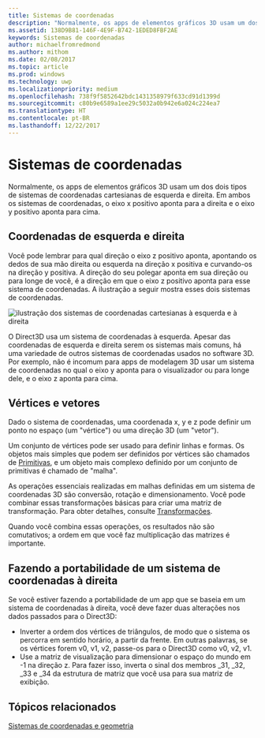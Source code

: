```yaml
---
title: Sistemas de coordenadas
description: "Normalmente, os apps de elementos gráficos 3D usam um dos dois tipos de sistemas de coordenadas cartesianas de esquerda e direita. Em ambos os sistemas de coordenadas, o eixo x positivo aponta para a direita e o eixo y positivo aponta para cima."
ms.assetid: 138D9B81-146F-4E9F-B742-1EDED8FBF2AE
keywords: Sistemas de coordenadas
author: michaelfromredmond
ms.author: mithom
ms.date: 02/08/2017
ms.topic: article
ms.prod: windows
ms.technology: uwp
ms.localizationpriority: medium
ms.openlocfilehash: 738f9f5852642bdc1431358979f633cd91d1399d
ms.sourcegitcommit: c80b9e6589a1ee29c5032a0b942e6a024c224ea7
ms.translationtype: HT
ms.contentlocale: pt-BR
ms.lasthandoff: 12/22/2017
---
```

# <a name="coordinate-systems"></a>Sistemas de coordenadas


Normalmente, os apps de elementos gráficos 3D usam um dos dois tipos de sistemas de coordenadas cartesianas de esquerda e direita. Em ambos os sistemas de coordenadas, o eixo x positivo aponta para a direita e o eixo y positivo aponta para cima.

## <a name="span-idleftandrighthandedcoordinatesspanspan-idleftandrighthandedcoordinatesspanspan-idleftandrighthandedcoordinatesspanleft-and-right-handed-coordinates"></a><span id="Left_and_right_handed_coordinates"></span><span id="left_and_right_handed_coordinates"></span><span id="LEFT_AND_RIGHT_HANDED_COORDINATES"></span>Coordenadas de esquerda e direita


Você pode lembrar para qual direção o eixo z positivo aponta, apontando os dedos de sua mão direita ou esquerda na direção x positiva e curvando-os na direção y positiva. A direção do seu polegar aponta em sua direção ou para longe de você, é a direção em que o eixo z positivo aponta para esse sistema de coordenadas. A ilustração a seguir mostra esses dois sistemas de coordenadas.

![ilustração dos sistemas de coordenadas cartesianas à esquerda e à direita](images/leftrght.png)

O Direct3D usa um sistema de coordenadas à esquerda. Apesar das coordenadas de esquerda e direita serem os sistemas mais comuns, há uma variedade de outros sistemas de coordenadas usados no software 3D. Por exemplo, não é incomum para apps de modelagem 3D usar um sistema de coordenadas no qual o eixo y aponta para o visualizador ou para longe dele, e o eixo z aponta para cima.

## <a name="span-idverticesandvectorsspanspan-idverticesandvectorsspanspan-idverticesandvectorsspanvertices-and-vectors"></a><span id="Vertices_and_vectors"></span><span id="vertices_and_vectors"></span><span id="VERTICES_AND_VECTORS"></span>Vértices e vetores


Dado o sistema de coordenadas, uma coordenada x, y e z pode definir um ponto no espaço (um "vértice") ou uma direção 3D (um "vetor").

Um conjunto de vértices pode ser usado para definir linhas e formas. Os objetos mais simples que podem ser definidos por vértices são chamados de [Primitivas](primitives.md), e um objeto mais complexo definido por um conjunto de primitivas é chamado de "malha".

As operações essenciais realizadas em malhas definidas em um sistema de coordenadas 3D são conversão, rotação e dimensionamento. Você pode combinar essas transformações básicas para criar uma matriz de transformação. Para obter detalhes, consulte [Transformações](transforms.md).

Quando você combina essas operações, os resultados não são comutativos; a ordem em que você faz multiplicação das matrizes é importante.

## <a name="span-idportingfromaright-handedcoordinatesystemspanspan-idportingfromaright-handedcoordinatesystemspanspan-idportingfromaright-handedcoordinatesystemspanporting-from-a-right-handed-coordinate-system"></a><span id="Porting_from_a_right-handed_coordinate_system"></span><span id="porting_from_a_right-handed_coordinate_system"></span><span id="PORTING_FROM_A_RIGHT-HANDED_COORDINATE_SYSTEM"></span>Fazendo a portabilidade de um sistema de coordenadas à direita


Se você estiver fazendo a portabilidade de um app que se baseia em um sistema de coordenadas à direita, você deve fazer duas alterações nos dados passados para o Direct3D:

-   Inverter a ordem dos vértices de triângulos, de modo que o sistema os percorra em sentido horário, a partir da frente. Em outras palavras, se os vértices forem v0, v1, v2, passe-os para o Direct3D como v0, v2, v1.
-   Use a matriz de visualização para dimensionar o espaço do mundo em -1 na direção z. Para fazer isso, inverta o sinal dos membros \_31, \_32, \_33 e \_34 da estrutura de matriz que você usa para sua matriz de exibição.

## <a name="span-idrelated-topicsspanrelated-topics"></a><span id="related-topics"></span>Tópicos relacionados


[Sistemas de coordenadas e geometria](coordinate-systems-and-geometry.md)

 

 




